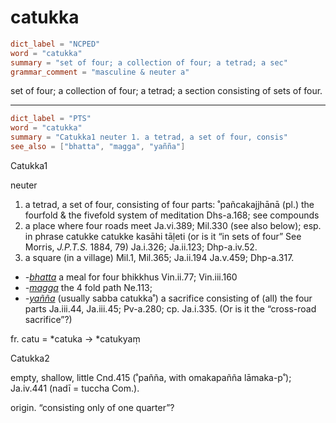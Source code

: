 # catukka

``` toml
dict_label = "NCPED"
word = "catukka"
summary = "set of four; a collection of four; a tetrad; a sec"
grammar_comment = "masculine & neuter a"
```

set of four; a collection of four; a tetrad; a section consisting of sets of four.

--------------------

``` toml
dict_label = "PTS"
word = "catukka"
summary = "Catukka1 neuter 1. a tetrad, a set of four, consis"
see_also = ["bhatta", "magga", "yañña"]
```

Catukka1

neuter

1. a tetrad, a set of four, consisting of four parts: ˚pañcakajjhānā (pl.) the fourfold & the fivefold system of meditation Dhs\-a.168; see compounds
2. a place where four roads meet Ja.vi.389; Mil.330 (see also below); esp. in phrase catukke catukke kasāhi tāḷeti (or is it “in sets of four” See Morris, *J.P.T.S.* 1884, 79) Ja.i.326; Ja.ii.123; Dhp\-a.iv.52.
3. a square (in a village) Mil.1, Mil.365; Ja.ii.194 Ja.v.459; Dhp\-a.317.

* *\-[bhatta](bhatta.md)* a meal for four bhikkhus Vin.ii.77; Vin.iii.160
* *\-[magga](magga.md)* the 4 fold path Ne.113;
* *\-[yañña](yañña.md)* (usually sabba catukka˚) a sacrifice consisting of (all) the four parts Ja.iii.44, Ja.iii.45; Pv\-a.280; cp. Ja.i.335. (Or is it the “cross\-road sacrifice”?)

fr. catu = \*catuka → \*catukyaṃ

Catukka2

empty, shallow, little Cnd.415 (˚pañña, with omakapañña lāmaka\-p˚); Ja.iv.441 (nadī = tuccha Com.).

origin. “consisting only of one quarter”?


